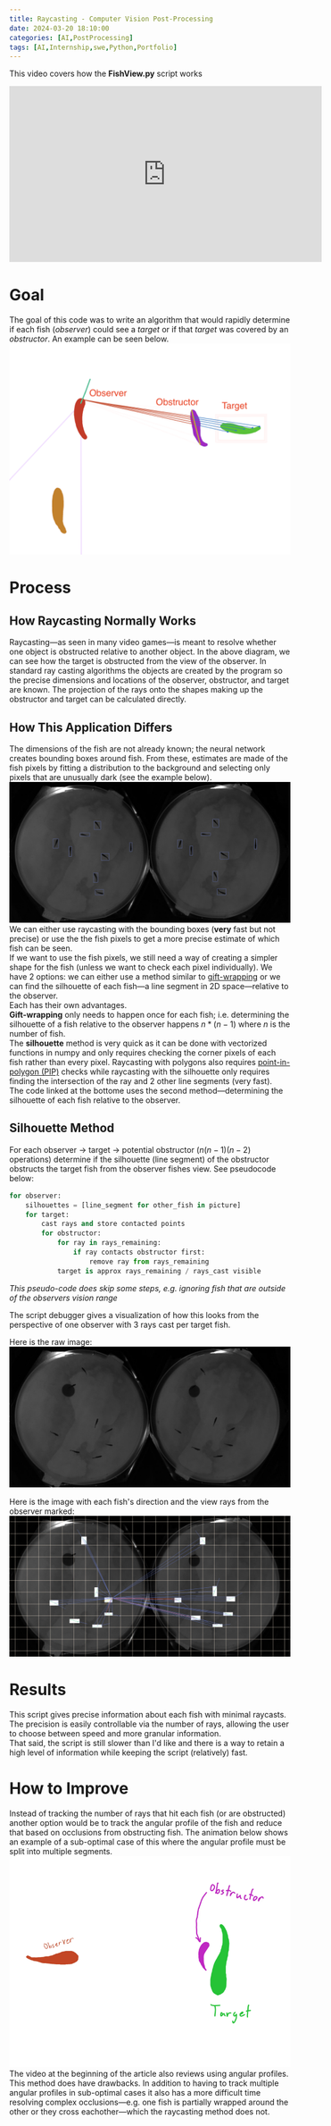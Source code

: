 ```yaml
---
title: Raycasting - Computer Vision Post-Processing
date: 2024-03-20 18:10:00
categories: [AI,PostProcessing]
tags: [AI,Internship,swe,Python,Portfolio]
---
```


This video covers how the **FishView.py** script works  
<iframe width="560" height="315" src="https://www.youtube.com/embed/nN6tXBsJKyY?si=RchYc5NgNrYmx5e_" title="YouTube video player" frameborder="0" allow="accelerometer; autoplay; clipboard-write; encrypted-media; gyroscope; picture-in-picture; web-share" referrerpolicy="strict-origin-when-cross-origin" allowfullscreen></iframe>

# Goal
The goal of this code was to write an algorithm that would rapidly determine if each fish (*observer*) could see a *target* or if that *target* was covered by an *obstructor*. An example can be seen below.
![Observer Target Example](../assets/AIFTORaycasting/FishCodeVid1.png)

# Process
## How Raycasting Normally Works
Raycasting—as seen in many video games—is meant to resolve whether one object is obstructed relative to another object. In the above diagram, we can see how the target is obstructed from the view of the observer. In standard ray casting algorithms the objects are created by the program so the precise dimensions and locations of the observer, obstructor, and target are known. The projection of the rays onto the shapes making up the obstructor and target can be calculated directly.  

## How This Application Differs
The dimensions of the fish are not already known; the neural network creates bounding boxes around fish. From these, estimates are made of the fish pixels by fitting a distribution to the background and selecting only pixels that are unusually dark (see the example below).  ![Lab Fish Example](../assets/AIFTORaycasting/FishTestImage1.PNG)  
We can either use raycasting with the bounding boxes (**very** fast but not precise) or use the the fish pixels to get a more precise estimate of which fish can be seen.  
If we want to use the fish pixels, we still need a way of creating a simpler shape for the fish (unless we want to check each pixel individually). We have 2 options: we can either use a method similar to [gift-wrapping](https://en.wikipedia.org/wiki/Gift_wrapping_algorithm) or we can find the silhouette of each fish—a line segment in 2D space—relative to the observer.  
Each has their own advantages.  
**Gift-wrapping** only needs to happen once for each fish; i.e. determining the silhouette of a fish relative to the observer happens $n*(n-1)$ where $n$ is the number of fish.  
The **silhouette** method is very quick as it can be done with vectorized functions in numpy and only requires checking the corner pixels of each fish rather than every pixel. Raycasting with polygons also requires [point-in-polygon (PIP)](https://en.wikipedia.org/wiki/Point_in_polygon#:~:text=One%20simple%20way%20of%20finding,an%20even%20number%20of%20times.) checks while raycasting with the silhouette only requires finding the intersection of the ray and 2 other line segments (very fast).  
The code linked at the bottome uses the second method—determining the silhouette of each fish relative to the observer.

## Silhouette Method
For each observer -> target -> potential obstructor ($n(n-1)(n-2)$ operations) determine if the silhouette (line segment) of the obstructor obstructs the target fish from the observer fishes view. See pseudocode below:
```python
for observer:
    silhouettes = [line_segment for other_fish in picture]
    for target:
        cast rays and store contacted points
        for obstructor:
            for ray in rays_remaining:
                if ray contacts obstructor first:
                    remove ray from rays_remaining
            target is approx rays_remaining / rays_cast visible
```
*This pseudo-code does skip some steps, e.g. ignoring fish that are outside of the observers vision range*  

The script debugger gives a visualization of how this looks from the perspective of one observer with 3 rays cast per target fish.  

Here is the raw image: ![Frame1282](../assets/AIFTORaycasting/frame1282.jpg)  

Here is the image with each fish's direction and the view rays from the observer marked: ![Frame1282Debug](../assets/AIFTORaycasting/frame1282DebugExample.png)


# Results
This script gives precise information about each fish with minimal raycasts. The precision is easily controllable via the number of rays, allowing the user to choose between speed and more granular information.  
That said, the script is still slower than I'd like and there is a way to retain a high level of information while keeping the script (relatively) fast.

# How to Improve
Instead of tracking the number of rays that hit each fish (or are obstructed) another option would be to track the angular profile of the fish and reduce that based on occlusions from obstructing fish. The animation below shows an example of a sub-optimal case of this where the angular profile must be split into multiple segments.
![AngularProfileGif](../assets/AIFTORaycasting/FishCodeVid2.gif)
The video at the beginning of the article also reviews using angular profiles.  
This method does have drawbacks. In addition to having to track multiple angular profiles in sub-optimal cases it also has a more difficult time resolving complex occlusions—e.g. one fish is partially wrapped around the other or they cross eachother—which the raycasting method does not.